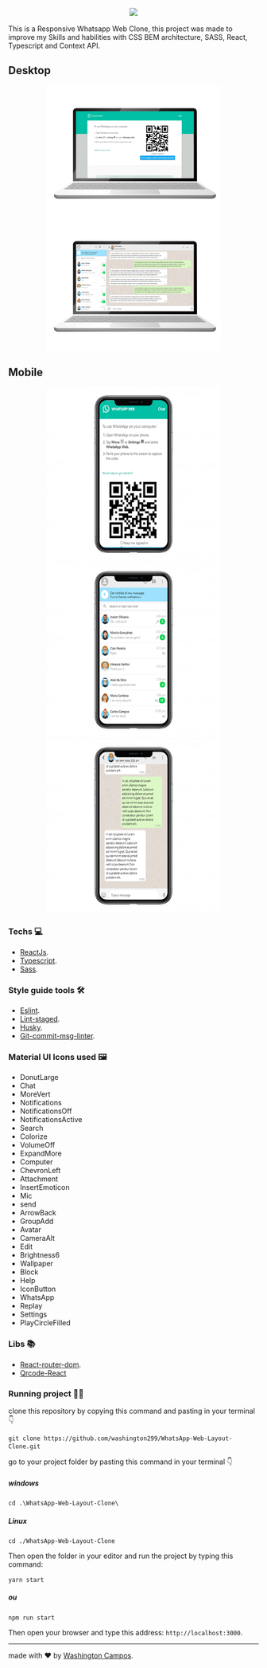 <p align="center">
<img src="https://i0.wp.com/singlepoint.com.br/wp-content/uploads/2018/08/logo-whatsapp-1.png?ssl=1" height="150" />
</p>

This is a Responsive Whatsapp Web Clone, this project was made to improve my Skills and habilities with CSS BEM architecture, SASS, React, Typescript and Context API.

## Desktop

<p align="center">
<img src="/public/assets/images/thumbnails/laptop.png" width="350" />
<img src="/public/assets/images/thumbnails/laptop2.png" width="350" />
</p>

## Mobile

<p align="center">
<img src="/public/assets/images/thumbnails/iphone.png" width="350" />
<img src="/public/assets/images/thumbnails/iphone2.png" width="350" />
<img src="/public/assets/images/thumbnails/iphone3.png" width="350" />
</p>

### Techs 💻

- [ReactJs](https://reactjs.org).
- [Typescript](https://www.typescriptlang.org).
- [Sass](https://sass-lang.com).

### Style guide tools 🛠️

- [Eslint](https://eslint.org).
- [Lint-staged](https://github.com/okonet/lint-staged).
- [Husky](https://github.com/typicode/husky).
- [Git-commit-msg-linter](https://github.com/legend80s/commit-msg-linter#readme).

### Material UI Icons used 🖼️

- DonutLarge
- Chat
- MoreVert
- Notifications
- NotificationsOff
- NotificationsActive
- Search
- Colorize
- VolumeOff
- ExpandMore
- Computer
- ChevronLeft
- Attachment
- InsertEmoticon
- Mic
- send
- ArrowBack
- GroupAdd
- Avatar
- CameraAlt
- Edit
- Brightness6
- Wallpaper
- Block
- Help
- IconButton
- WhatsApp
- Replay
- Settings
- PlayCircleFilled

### Libs 📚

- [React-router-dom](https://reactrouter.com).
- [Qrcode-React](https://www.npmjs.com/package/qrcode.react)

### Running project 👨‍💻

clone this repository by copying this command and pasting in your terminal 👇

```github
git clone https://github.com/washington299/WhatsApp-Web-Layout-Clone.git
```

go to your project folder by pasting this command in your terminal 👇

##### windows

```github
cd .\WhatsApp-Web-Layout-Clone\
```

##### Linux

```github
cd ./WhatsApp-Web-Layout-Clone
```

Then open the folder in your editor and run the project by typing this command:

```github
yarn start
```

##### ou

```github
npm run start
```

Then open your browser and type this address: `http://localhost:3000`.

---

made with ❤️ by [Washington Campos](https://github.com/washington299).